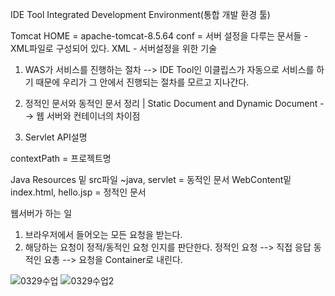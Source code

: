 IDE Tool
Integrated Development Environment(통합 개발 환경 툴)

Tomcat HOME = apache-tomcat-8.5.64
conf = 서버 설정을 다루는 문서들 - XML파일로 구성되어 있다.
XML - 서버설정을 위한 기술

1. WAS가 서비스를 진행하는 절차
--> IDE Tool인 이클립스가 자동으로 서비스를 하기 때문에 우리가 그 안에서 진행되는 절차를 모르고 지나간다.

2. 정적인 문서와 동적인 문서 정리 | Static Document and Dynamic Document
--> 웹 서버와 컨테이너의 차이점

3. Servlet API설명

contextPath = 프로젝트명

Java Resources 밑 src파일 ~java, servlet = 동적인 문서 
WebContent밑 index.html, hello.jsp = 정적인 문서

웹서버가 하는 일
1. 브라우저에서 들어오는 모든 요청을 받는다.
2. 해당하는 요청이 정적/동적인 요청 인지를 판단한다.
   정적인 요청 --> 직접 응답
   동적인 요총 --> 요청을 Container로 내린다.

![0329수업](https://user-images.githubusercontent.com/43941396/125912537-96342192-62d5-4eb5-b6f6-d53499368013.png)
![0329수업2](https://user-images.githubusercontent.com/43941396/125912547-caee1c2e-7ba5-40e0-8098-61e91eadae67.png)
